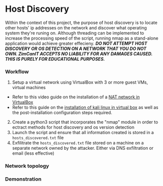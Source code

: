 # Host Discovery
Within the context of this project, the purpose of host discovery is to locate other hosts' ip addresses on the network and discover what operating system they're runing on.
Although threading can be implemented to increase the processing speed of the script, running nmap as a stand-alone application would achieve greater effecieny. 
***DO NOT ATTEMPT HOST DISCOVERY OR OS DETECTION ON A NETWORK THAT YOU DO NOT OWN. ZimCanIT ACCEPTS NO LIABILITY FOR ANY DAMAGES CAUSED. THIS IS PURELY FOR EDUCATIONAL PURPOSES.***

### Workflow
1. Setup a virtual network using VirtualBox with 3 or more guest VMs, virtual machines
* Refer to this video guide on the installation of a [NAT network in VirtualBox](https://www.youtube.com/watch?v=rjlTz6KHS4U&t=5s)
* Refer to this guide on the [installation of kali linux in virtual box](https://github.com/ZimCanIT/Kali-linux/tree/main/reconfiguring%20kali) as well as the post-installation configuration steps required.
2. Create a python3 script that incorporates the "nmap" module in order to ectract methods for host discovery and os version detection 
3. Launch the script and ensure that all information created is stored in a `hosts_discovered.txt` file
4. Exfilitrate the `hosts_discovered.txt` file stored on a machine on a separate network owned by the attacker. Either via DNS exfiltration or email (less effective)

### Network topology

### Demonstration 
